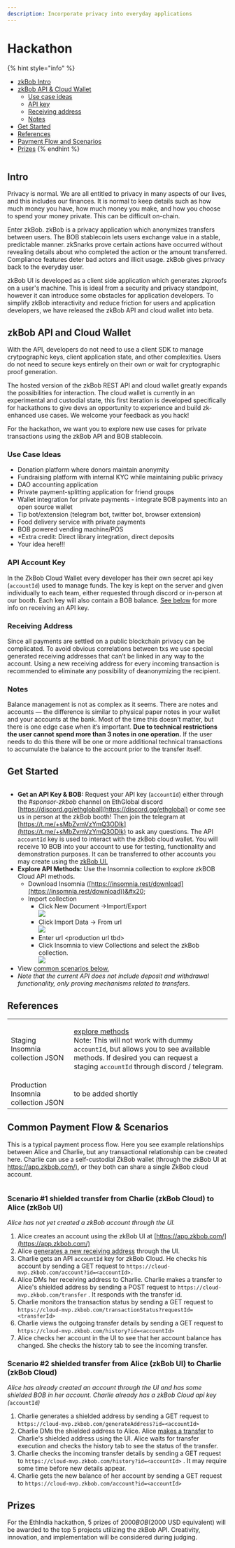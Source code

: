 ```yaml
---
description: Incorporate privacy into everyday applications
---
```


# Hackathon

{% hint style="info" %}
* [zkBob Intro](hackathon.md#intro)
* [zkBob API & Cloud Wallet](hackathon.md#zkbob-api-and-cloud-wallet)
  * [Use case ideas](hackathon.md#use-case-examples)
  * [API key](hackathon.md#api-key)
  * [Receiving address](hackathon.md#receiving-address)
  * [Notes](hackathon.md#notes)
* [Get Started](hackathon.md#get-started)
* [References](hackathon.md#references-table)
* [Payment Flow and Scenarios](hackathon.md#common-payment-flow-and-scenarios)
* [Prizes](hackathon.md#prizes)
{% endhint %}

<figure><img src="../.gitbook/assets/bob-privacy.png" alt=""><figcaption></figcaption></figure>

## Intro

Privacy is normal. We are all entitled to privacy in many aspects of our lives, and this includes our finances. It is normal to keep details such as how much money you have, how much money you make, and how you choose to spend your money private. This can be difficult on-chain.

Enter zkBob. zkBob is a privacy application which anonymizes transfers between users. The BOB stablecoin lets users exchange value in a stable, predictable manner. zkSnarks prove certain actions have occurred without revealing details about who completed the action or the amount transferred. Compliance features deter bad actors and illicit usage. zkBob gives privacy back to the everyday user.&#x20;

zkBob UI is developed as a client side application which generates zkproofs on a user's machine. This is ideal from a security and privacy standpoint, however it can introduce some obstacles for application developers.  To simplify zkBob interactivity and reduce friction for users and application developers, we have released the zkBob API and cloud wallet into beta.&#x20;

## zkBob API and Cloud Wallet

With the API, developers do not need to use a client SDK to manage crytpographic keys, client application state, and other complexities. Users do not need to secure keys entirely on their own or wait for cryptographic proof generation.&#x20;

The hosted version of the zkBob REST API and cloud wallet greatly expands the possibilities for interaction. The cloud wallet is currently in an experimental and custodial state, this first iteration is developed specifically for hackathons to give devs an opportunity to experience and build zk-enhanced use cases. We welcome your feedback as you hack!

For the hackathon, we want you to explore new use cases for private transactions using the zkBob API and BOB stablecoin.&#x20;

### Use Case Ideas

* Donation platform where donors maintain anonymity
* Fundraising platform with internal KYC while maintaining public privacy
* DAO accounting application
* Private payment-splitting application for friend groups
* Wallet integration for private payments - integrate BOB payments into an open source wallet
* Tip bot/extension (telegram bot, twitter bot, browser extension)
* Food delivery service with private payments
* BOB powered vending machine/POS
* \*Extra credit: Direct library integration, direct deposits
* Your idea here!!!

### API Account Key

In the ZkBob Cloud Wallet every developer has their own secret api key (`accountId`) used to manage funds. The key is kept on the server and given individually to each team, either requested through discord or in-person at our booth. Each key will also contain a BOB balance. [See below](hackathon.md#get-started) for more info on receiving an API key.

### **Receiving Address**

Since all payments are settled on a public blockchain privacy can be complicated. To avoid obvious correlations between txs we use special generated receiving addresses that can’t be linked in any way to the account. Using a new receiving address for every incoming transaction is recommended to eliminate any possibility of deanonymizing the recipient.

### **Notes**

Balance management is not as complex as it seems. There are notes and accounts — the difference is similar to physical paper notes in your wallet and your accounts at the bank. Most of the time this doesn’t matter, but there is one edge case when it’s important. **Due to technical restrictions the user cannot spend more than 3 notes in one operation.** If the user needs to do this there will be one or more additional technical transactions to accumulate the balance to the account prior to the transfer itself.

## Get Started

<figure><img src="../.gitbook/assets/2.png" alt=""><figcaption></figcaption></figure>

* **Get an API Key & BOB:** Request your API key (`accountId`) either through the _#sponsor-zkbob_ channel on EthGlobal discord [https://discord.gg/ethglobal](https://discord.gg/ethglobal) or come see us in person at the zkBob booth!  Then join the telegram at [https://t.me/+sMbZvmVzYmQ3ODlk](https://t.me/+sMbZvmVzYmQ3ODlk) to ask any questions. The API `accountId` key is used to interact with the zkBob cloud wallet. You will receive 10 BOB into your account to use for testing, functionality and demonstration purposes. It can be transferred to other accounts you may create using the [zkBob UI.](https://app.zkbob.com/)
* **Explore API Methods:** Use the Insomnia collection to explore zkBOB Cloud API methods.
  * Download Insomnia ([https://insomnia.rest/download](https://insomnia.rest/download))&#x20;
  * Import collection
    * Click New Document ->Import/Export\
      ![](../.gitbook/assets/insomnia-1.png)
    * Click Import Data -> From url\
      ![](../.gitbook/assets/insomnia-2.png)
    * Enter url \<production url tbd>
    * Click Insomnia to view Collections and select the zkBob collection.\
      ![](../.gitbook/assets/insom.png)
* View [common scenarios below.](hackathon.md#common-payment-flow-and-scenarios)
* _Note that the current API does not include deposit and withdrawal functionality, only proving mechanisms related to transfers._

## References&#x20;

|                                     |                                                                                                                                                                                                                                                                                                                                                                                                                                                                        |
| ----------------------------------- | ---------------------------------------------------------------------------------------------------------------------------------------------------------------------------------------------------------------------------------------------------------------------------------------------------------------------------------------------------------------------------------------------------------------------------------------------------------------------- |
| Staging Insomnia collection JSON    | <p><a href="https://files.gitbook.com/v0/b/gitbook-x-prod.appspot.com/o/spaces%2F-MjSwkv4zokqCUebt-98%2Fuploads%2FSjKsJ3D42Y8hyypLhZWa%2FzkBOB-staging-ETHIndia-hackathon-v0.2.json?alt=media&#x26;token=a494d980-ed8c-451b-9abf-435f48e71202">explore methods</a><br>Note: This will not work with dummy <code>accountId</code>, but allows you to see available methods. If desired you can request a staging <code>accountId</code> through discord / telegram.</p> |
| Production Insomnia collection JSON | to be added shortly                                                                                                                                                                                                                                                                                                                                                                                                                                                    |

## Common Payment Flow & Scenarios

This is a typical payment process flow. Here you see example relationships between Alice and Charlie, but any transactional relationship can be created here. Charlie can use a self-custodial ZkBob wallet (through the zkBob UI at [https://app.zkbob.com/)](https://app.zkbob.com/), or they both can share a single ZkBob cloud account.

<figure><img src="https://lh4.googleusercontent.com/Ui2B8RryXkWAd467o90_hq7AgXYKb30yml5KHnQjm2BUmZ8RDGHCDXjp6ddEckiGHyclnD2Tu4gnIoe_5rA7S8d19I1ImQ4hvTyntuVudDy58OX16sC8t0_G5Tb9HUMg2UQbr6BA_9czusxSvrRkDUmmzNRSFAHyJ77ne12ILjTKjUM1CJMS0uI-vC5L" alt=""><figcaption></figcaption></figure>

### Scenario #1 shielded transfer from Charlie (zkBob Cloud) to Alice (zkBob UI)

_Alice has not yet created a zkBob account through the UI._

1. Alice creates an account using the zkBob UI at [https://app.zkbob.com/](https://app.zkbob.com/)
2. Alice [generates a new receiving address](../zkbob-app/generate-a-secure-address.md) through the UI.
3. Charlie gets an API `accountId` key for zkBob Cloud. He checks his account by sending a GET request to `https://cloud-mvp.zkbob.com/account?id=<accountId>.`
4. Alice DMs her receiving address to Charlie. Charlie makes a transfer to Alice's shielded address by sending a POST request to `https://cloud-mvp.zkbob.com/transfer` . It responds with the transfer id.
5. Charlie monitors the transaction status by sending a GET request to  `https://cloud-mvp.zkbob.com/transactionStatus?requestId=<transferId>`
6. Charlie views the outgoing transfer details by sending a GET request to  `https://cloud-mvp.zkbob.com/history?id=<accountId>`
7. Alice checks her account in the UI to see that her account balance has changed. She checks the history tab to see the incoming transfer.

### Scenario #2 shielded transfer from Alice (zkBob UI) to Charlie (zkBob Cloud)

_Alice has already created an account through the UI and has some shielded BOB in her account. Charlie already has a zkBob Cloud api key (_`accountId`_)_

1. Charlie generates a shielded address by sending a GET request to `https://cloud-mvp.zkbob.com/generateAddress?id=<accountId>`
2. Charlie DMs the shielded address to Alice. Alice [makes a transfer](../zkbob-app/transfers/) to Charlie's shielded address using the UI. Alice waits for transfer execution and checks the history tab to see the status of the transfer.
3. Charlie checks the incoming transfer details by sending a GET request to  `https://cloud-mvp.zkbob.com/history?id=<accountId>` . It may require some time before new details appear.
4. Charlie gets the new balance of her account by sending a GET request to `https://cloud-mvp.zkbob.com/account?id=<accountId>`

## Prizes

For the EthIndia hackathon, 5 prizes of $2000 BOB ($2000 USD equivalent) will be awarded to the top 5 projects utilizing the zkBob API. Creativity, innovation, and implementation will be considered during judging.

<figure><img src="../.gitbook/assets/zkBob-3.png" alt=""><figcaption></figcaption></figure>
